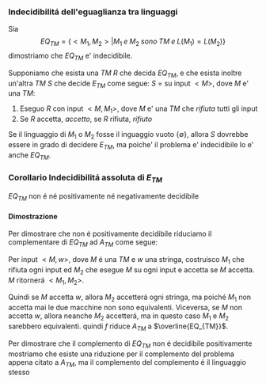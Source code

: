 ### Indecidibilitá dell'eguaglianza tra linguaggi
Sia 
$$EQ_{TM}=\{<M_1,M_2>|M_1\;e\;M_2\;sono\;TM\;e\;L(M_1)=L(M_2)\}$$
dimostriamo che $EQ_{TM}$ e' indecidibile.

Supponiamo che esista una *TM* $R$ che decida $EQ_{TM}$, e che esista inoltre un'altra *TM* $S$ che decide $E_{TM}$ come segue:
$S$ = su input $<M>$, dove $M$ e' una *TM*:
1. Eseguo $R$ con input $<M,M_1>$, dove $M$ e' una *TM* che *rifiuta* tutti gli input
2. Se $R$ accetta, $accetto$, se $R$ rifiuta, $rifiuto$

Se il linguaggio di $M_1$ o $M_2$ fosse il inguaggio vuoto $\{\emptyset\}$, allora $S$ dovrebbe essere in grado di decidere $E_{TM}$, ma poiche' il problema e' indecidibile lo e' anche $EQ_{TM}$.

### Corollario Indecidibilitá assoluta di $E_{TM}$
$EQ_{TM}$ non é né positivamente né negativamente decidibile
#### Dimostrazione
Per dimostrare che non é positivamente decidibile riduciamo il complementare di $EQ_{TM}$ ad $A_{TM}$ come segue:

Per input $<M,w>$, dove $M$ é una *TM* e $w$ una stringa, costruisco $M_1$ che rifiuta ogni input ed $M_2$ che esegue $M$ su ogni input e accetta se $M$ accetta. $M$ ritornerá $<M_1,M_2>$.

Quindi se $M$ accetta $w$, allora $M_2$ accetterá ogni stringa, ma poiché $M_1$ non accetta mai le due macchine non sono equivalenti.
Viceversa, se $M$ non accetta $w$, allora neanche $M_2$ accetterá, ma in questo caso $M_1$ e $M_2$ sarebbero equivalenti. quindi $f$ riduce $A_{TM}$ a $\overline{EQ_{TM}}$. 

Per dimostrare che il complemento di $EQ_{TM}$ non é decidibile positivamente mostriamo che esiste una riduzione per il complemento del problema appena citato a $A_{TM}$, ma il complemento del complemento é il linguaggio stesso